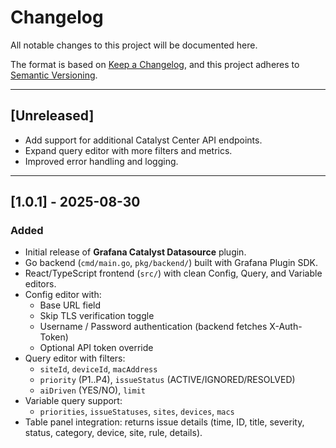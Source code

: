 # Changelog

All notable changes to this project will be documented here.

The format is based on [Keep a Changelog](https://keepachangelog.com/en/1.0.0/),
and this project adheres to [Semantic Versioning](https://semver.org/).

---

## [Unreleased]
- Add support for additional Catalyst Center API endpoints.
- Expand query editor with more filters and metrics.
- Improved error handling and logging.

---

## [1.0.1] - 2025-08-30

### Added
- Initial release of **Grafana Catalyst Datasource** plugin.
- Go backend (`cmd/main.go`, `pkg/backend/`) built with Grafana Plugin SDK.
- React/TypeScript frontend (`src/`) with clean Config, Query, and Variable editors.
- Config editor with:
  - Base URL field
  - Skip TLS verification toggle
  - Username / Password authentication (backend fetches X-Auth-Token)
  - Optional API token override
- Query editor with filters:
  - `siteId`, `deviceId`, `macAddress`
  - `priority` (P1..P4), `issueStatus` (ACTIVE/IGNORED/RESOLVED)
  - `aiDriven` (YES/NO), `limit`
- Variable query support:
  - `priorities`, `issueStatuses`, `sites`, `devices`, `macs`
- Table panel integration: returns issue details (time, ID, title, severity, status, category, device, site, rule, details).
